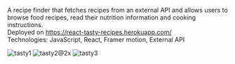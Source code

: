 A recipe finder that fetches recipes from an external API and allows users to browse food recipes, read their nutrition information and cooking instructions. <br/>
Deployed on https://react-tasty-recipes.herokuapp.com/ <br/>
Technologies: JavaScript, React, Framer motion, External API

![tasty1](https://user-images.githubusercontent.com/55251651/106341088-04b5a280-626a-11eb-99ee-5196819a4c15.png)
![tasty2@2x](https://user-images.githubusercontent.com/55251651/106341091-08e1c000-626a-11eb-98a7-33598ae988ea.png)
![tasty3](https://user-images.githubusercontent.com/55251651/106341097-0c754700-626a-11eb-94ba-381b46e170d9.png)
